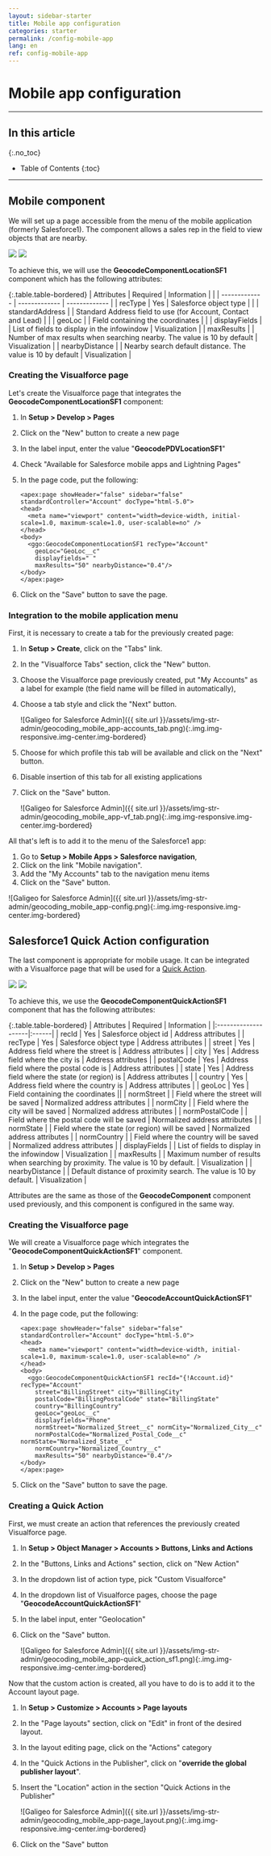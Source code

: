 ```yaml
---
layout: sidebar-starter
title: Mobile app configuration
categories: starter
permalink: /config-mobile-app
lang: en
ref: config-mobile-app
---
```


# Mobile app configuration

---

## In this article
{:.no_toc}

* Table of Contents
{:toc}

---

## Mobile component

We will set up a page accessible from the menu of the mobile application (formerly Salesforce1). The component allows a sales rep in the field to view objects that are nearby.

<p class="text-center">
<img src="/assets/img-str-admin/geocoding_mobile_app-my_accounts.png" class="img img-bordered">
<img src="/assets/img-str-admin/geocoding_mobile_app-map.png" class="img img-bordered">
</p>

To achieve this, we will use the **GeocodeComponentLocationSF1** component which has the following attributes:

{:.table.table-bordered}
| Attributes      | Required | Information | |
| ------------- | ------------- | ------------- |
| recType           | Yes | Salesforce object type | |
| standardAddress   |     | Standard Address field to use (for Account, Contact and Lead) | |
| geoLoc            |     | Field containing the coordinates | |
| displayFields     |     | List of fields to display in the infowindow | Visualization |
| maxResults        |     | Number of max results when searching nearby. The value is 10 by default | Visualization |
| nearbyDistance    |     | Nearby search default distance. The value is 10 by default | Visualization |

### Creating the Visualforce page

Let's create the Visualforce page that integrates the **GeocodeComponentLocationSF1** component:
1.	In **Setup > Develop > Pages**
2.	Click on the "New" button to create a new page
3.	In the label input, enter the value "**GeocodePDVLocationSF1**" 
4.	Check "Available for Salesforce mobile apps and Lightning Pages"
5.	In the page code, put the following:

    ```
    <apex:page showHeader="false" sidebar="false" standardController="Account" docType="html-5.0">
    <head>
      <meta name="viewport" content="width=device-width, initial-scale=1.0, maximum-scale=1.0, user-scalable=no" />
    </head>
    <body>
      <ggo:GeocodeComponentLocationSF1 recType="Account" 
        geoLoc="GeoLoc__c"  
        displayfields=" " 
        maxResults="50" nearbyDistance="0.4"/>    
    </body>
    </apex:page>
    ```

6.	Click on the "Save" button to save the page.

### Integration to the mobile application menu

First, it is necessary to create a tab for the previously created page:
1.	In **Setup > Create**, click on the "Tabs" link. 
2.	In the "Visualforce Tabs" section, click the "New" button. 
3.	Choose the Visualforce page previously created, put "My Accounts" as a label for example (the field name will be filled in automatically),
4.	Choose a tab style and click the "Next" button.

    ![Galigeo for Salesforce Admin]({{ site.url }}/assets/img-str-admin/geocoding_mobile_app-accounts_tab.png){:.img.img-responsive.img-center.img-bordered}

5.	Choose for which profile this tab will be available and click on the "Next" button.
6.	Disable insertion of this tab for all existing applications
7.	Click on the "Save" button.

    ![Galigeo for Salesforce Admin]({{ site.url }}/assets/img-str-admin/geocoding_mobile_app-vf_tab.png){:.img.img-responsive.img-center.img-bordered}

All that's left is to add it to the menu of the Salesforce1 app:
1.	Go to **Setup > Mobile Apps > Salesforce navigation**, 
2.	Click on the link "Mobile navigation".
3.	Add the "My Accounts" tab to the navigation menu items
4.	Click on the "Save" button.

![Galigeo for Salesforce Admin]({{ site.url }}/assets/img-str-admin/geocoding_mobile_app-config.png){:.img.img-responsive.img-center.img-bordered}

## Salesforce1 Quick Action configuration

The last component is appropriate for mobile usage. It can be integrated with a Visualforce page that will be used for a [Quick Action](https://developer.salesforce.com/docs/atlas.en-us.salesforce1.meta/salesforce1/actions_about.htm).

<p class="text-center">
<img src="/assets/img-str-admin/geocoding_mobile_app-quick_action.png" class="img img-bordered">
<img src="/assets/img-str-admin/geocoding_mobile_app-quick_action2.png" class="img img-bordered">
</p>

To achieve this, we use the **GeocodeComponentQuickActionSF1** component that has the following attributes:

{:.table.table-bordered}
| Attributes      | Required | Information |
|:--------------------|:------|
| recId          | Yes    | Salesforce object id | Address attributes |
| recType        | Yes    | Salesforce object type | Address attributes |
| street         | Yes    | Address field where the street is | Address attributes |
| city           | Yes    | Address field where the city is | Address attributes |
| postalCode     | Yes    | Address field where the postal code is | Address attributes |
| state          | Yes    | Address field where the state (or region) is | Address attributes |
| country        | Yes    | Address field where the country is | Address attributes |
| geoLoc         | Yes    | Field containing the coordinates ||
| normStreet     |        | Field where the street will be saved | Normalized address attributes |
| normCity       |        | Field where the city will be saved | Normalized address attributes |
| normPostalCode |        | Field where the postal code will be saved | Normalized address attributes |
| normState      |        | Field where the state (or region) will be saved | Normalized address attributes |
| normCountry    |        | Field where the country will be saved | Normalized address attributes |
| displayFields  |        | List of fields to display in the infowindow | Visualization |
| maxResults     |        | Maximum number of results when searching by proximity. The value is 10 by default. | Visualization |
| nearbyDistance |        | Default distance of proximity search. The value is 10 by default. | Visualization |

Attributes are the same as those of the **GeocodeComponent** component used previously, and this component is configured in the same way.

### Creating the Visualforce page

We will create a Visualforce page which integrates the "**GeocodeComponentQuickActionSF1**" component.

1.  In **Setup > Develop > Pages**
2.  Click on the "New" button to create a new page
3. In the label input, enter the value "**GeocodeAccountQuickActionSF1**"
4. In the page code, put the following:

    ```
    <apex:page showHeader="false" sidebar="false" standardController="Account" docType="html-5.0">
    <head>
      <meta name="viewport" content="width=device-width, initial-scale=1.0, maximum-scale=1.0, user-scalable=no" />
    </head>
    <body>
      <ggo:GeocodeComponentQuickActionSF1 recId="{!Account.id}" recType="Account" 
        street="BillingStreet" city="BillingCity" 
        postalCode="BillingPostalCode" state="BillingState" 
        country="BillingCountry" 
        geoLoc="geoLoc__c"  
        displayfields="Phone"  
        normStreet="Normalized_Street__c" normCity="Normalized_City__c"
        normPostalCode="Normalized_Postal_Code__c" normState="Normalized_State__c" 
        normCountry="Normalized_Country__c"  
        maxResults="50" nearbyDistance="0.4"/>
    </body>
    </apex:page>
    ```

6.	Click on the "Save" button to save the page.

### Creating a Quick Action

First, we must create an action that references the previously created Visualforce page.

1.	In **Setup > Object Manager > Accounts > Buttons, Links and Actions**
2.	In the "Buttons, Links and Actions" section, click on "New Action"
3.	In the dropdown list of action type, pick "Custom Visualforce"
4.	In the dropdown list of Visualforce pages, choose the page "**GeocodeAccountQuickActionSF1**"
5.	In the label input, enter "Geolocation"
6.	Click on the "Save" button.

    ![Galigeo for Salesforce Admin]({{ site.url }}/assets/img-str-admin/geocoding_mobile_app-quick_action_sf1.png){:.img.img-responsive.img-center.img-bordered}

Now that the custom action is created, all you have to do is to add it to the Account layout page.

1.	In **Setup > Customize > Accounts > Page layouts**
2.	In the "Page layouts" section, click on "Edit" in front of the desired layout.
3.	In the layout editing page, click on the "Actions" category
4.	In the "Quick Actions in the Publisher", click on "**override the global publisher layout**".
5.	Insert the "Location" action in the section "Quick Actions in the Publisher"

    ![Galigeo for Salesforce Admin]({{ site.url }}/assets/img-str-admin/geocoding_mobile_app-page_layout.png){:.img.img-responsive.img-center.img-bordered}

6.	Click on the "Save" button